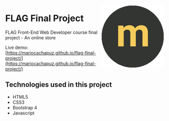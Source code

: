 <p align="center">
 <img src="https://github.com/mariocachapuz/flag-final-project/blob/master/img/logo.png" alt="myStore logo" align="right" width="200">
</p>

# FLAG Final Project

FLAG Front-End Web Developer course final project - An online store

Live demo: [https://mariocachapuz.github.io/flag-final-project/](https://mariocachapuz.github.io/flag-final-project/)




## Technologies used in this project
* HTML5
* CSS3
* Bootstrap 4
* Javascript
